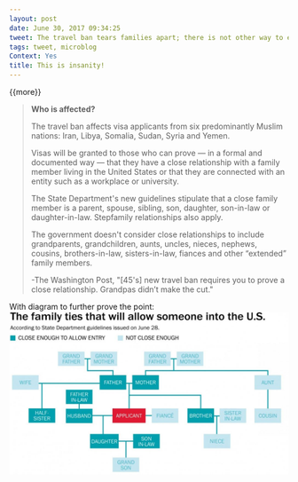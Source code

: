 ```yaml
---
layout: post
date: June 30, 2017 09:34:25
tweet: The travel ban tears families apart; there is not other way to explain it. It is both un-American and inhuman.
tags: tweet, microblog
Context: Yes
title: This is insanity!
---
```


{{more}}

> **Who is affected?**
> 
> The travel ban affects visa applicants from six predominantly Muslim nations: Iran, Libya, Somalia, Sudan, Syria and Yemen.
> 
> Visas will be granted to those who can prove — in a formal and documented way — that they have a close relationship with a family member living in the United States or that they are connected with an entity such as a workplace or university.
> 
> The State Department's new guidelines stipulate that a close family member is a parent, spouse, sibling, son, daughter, son-in-law or daughter-in-law. Stepfamily relationships also apply.
> 
> The government doesn't consider close relationships to include grandparents, grandchildren, aunts, uncles, nieces, nephews, cousins, brothers-in-law, sisters-in-law, fiances and other “extended” family members.
> 
> -The Washington Post, "[45's] new travel ban requires you to prove a close relationship. Grandpas didn’t make the cut."

With diagram to further prove the point:
![insanity][image-1]

[image-1]:	/public/WaPo_Insanity.jpg